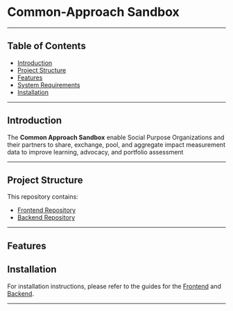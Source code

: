 # Common-Approach Sandbox

---
## Table of Contents

- [Introduction](#introduction)
- [Project Structure](#project-structure)
- [Features](#features)
- [System Requirements](#system-requirements)
- [Installation](#installation)

---

## Introduction

The **Common Approach Sandbox** enable Social Purpose Organizations and their partners to share, exchange, pool, and aggregate impact measurement data to improve learning, advocacy, and portfolio assessment

---

## Project Structure
This repository contains:
- [Frontend Repository](/frontend)
- [Backend Repository](/backend)
---

## Features

## Installation
For installation instructions, please refer to the guides for the [Frontend](/frontend#installation) and [Backend](/backend#installation).

---
